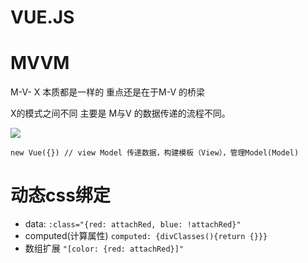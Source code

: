 # VUE.JS

# MVVM

M-V- X    本质都是一样的     重点还是在于M-V  的桥梁

X的模式之间不同  主要是  M与V  的数据传递的流程不同。

![](http://7xojpa.com1.z0.glb.clouddn.com/%E8%AE%BE%E8%AE%A1%E6%A8%A1%E5%BC%8F/cbe3290a96139668f4a477dce96ff8af.png)

```javas
new Vue({}) // view Model 传递数据，构建模板（View），管理Model(Model)
```





# 动态css绑定

- data: ```:class="{red: attachRed, blue: !attachRed}"```
- computed(计算属性)  ```computed: {divClasses(){return {}}}```
- 数组扩展 ```"[color: {red: attachRed}]"```



